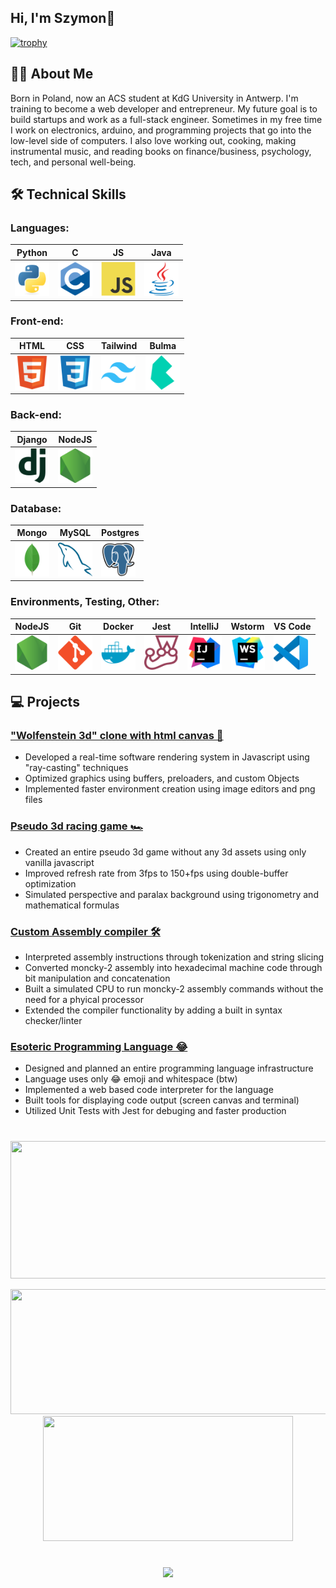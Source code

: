 ## Hi, I'm Szymon👋
[![trophy](https://github-profile-trophy.vercel.app/?username=vlakoosh&title=Stars,Followers,Commits,Repositories,MultipleLang,PullRequest&theme=radical)](https://github.com/ryo-ma/github-profile-trophy)

<!--
**Vlakoosh/vlakoosh** is a ✨ _special_ ✨ repository because its `README.md` (this file) appears on your GitHub profile.

Here are some ideas to get you started:

- 🔭 I’m currently working on ...
- 🌱 I’m currently learning ...
- 👯 I’m looking to collaborate on ...
- 🤔 I’m looking for help with ...
- 💬 Ask me about ...
- 📫 How to reach me: ...
- 😄 Pronouns: ...
- ⚡ Fun fact: ...
-->

## 👩‍💻 About Me

Born in Poland, now an ACS student at KdG University in Antwerp. I'm training to become a web developer and entrepreneur. My future goal is to build startups and work as a full-stack engineer. Sometimes in my free time I work on electronics, arduino, and programming projects that go into the low-level side of computers. I also love working out, cooking, making instrumental music, and reading books on finance/business, psychology, tech, and personal well-being.

## 🛠️ Technical Skills

### Languages:
| Python | C | JS | Java |
|----------|----------|----------|-----|
|  <img src="https://github.com/devicons/devicon/blob/master/icons/python/python-original.svg" title="Python"  alt="Python" width="55" height="55"/> |  <img src="https://github.com/devicons/devicon/blob/master/icons/c/c-original.svg" title="C"  alt="C" width="55" height="55"/> |  <img src="https://github.com/devicons/devicon/blob/master/icons/javascript/javascript-original.svg" title="JavaScript" alt="JavaScript" width="55" height="55"/> |  <img src="https://github.com/devicons/devicon/blob/master/icons/java/java-original.svg" title="Java" alt="Java" width="55" height="55"/>|

### Front-end: 
| HTML | CSS | Tailwind | Bulma | 
|----------|----------|----------|-----|
|  <img src="https://github.com/devicons/devicon/blob/master/icons/html5/html5-original.svg" title="html"  alt="html" width="55" height="55"/> |  <img src="https://github.com/devicons/devicon/blob/master/icons/css3/css3-original.svg" title="CSS"  alt="CSS" width="55" height="55"/> |  <img src="https://github.com/devicons/devicon/blob/master/icons/tailwindcss/tailwindcss-original.svg" title="TailwindCSS" alt="TailwindCSS" width="55" height="55"/> |  <img src="https://github.com/devicons/devicon/blob/master/icons/bulma/bulma-plain.svg" title="BulmaCSS" alt="BulmaCSS" width="55" height="55"/>|

### Back-end: 
| Django | NodeJS | 
|--------|--------|
|  <img src="https://github.com/devicons/devicon/blob/master/icons/django/django-plain.svg" title="django"  alt="django" width="55" height="55"/> |  <img src="https://github.com/devicons/devicon/blob/master/icons/nodejs/nodejs-original.svg" title="nodeJS"  alt="nodeJS" width="55" height="55"/> |

### Database:
| Mongo | MySQL | Postgres |
|----------|----------|----------|
|<img src="https://github.com/devicons/devicon/blob/master/icons/mongodb/mongodb-original.svg" title="MongoDB" alt="MongoDB" width="55" height="55"/>|<img src="https://github.com/devicons/devicon/blob/master/icons/mysql/mysql-original.svg" title="MySQL" alt="MySQL" width="55" height="55"/>|<img src="https://github.com/devicons/devicon/blob/master/icons/postgresql/postgresql-original.svg" title="pg" alt="pg" width="55" height="55"/>|

### Environments, Testing, Other:

| NodeJS | Git | Docker | Jest | IntelliJ | Wstorm | VS Code |
|----------|----------|----------|----------|----------|----------|-------|
|<img src="https://github.com/devicons/devicon/blob/master/icons/nodejs/nodejs-original.svg" title="nodejs" alt="NodeJS" width="55" height="55"/>|<img src="https://github.com/devicons/devicon/blob/master/icons/git/git-original.svg" title="Git" alt="Git" width="55" height="55"/>|<img src="https://github.com/devicons/devicon/blob/master/icons/docker/docker-plain.svg" title="Docker" alt="Docker" width="55" height="55"/>|<img src="https://github.com/devicons/devicon/blob/master/icons/jest/jest-plain.svg" title="jest" alt="jest" width="55" height="55"/>|  <img src="https://github.com/devicons/devicon/blob/master/icons/intellij/intellij-original.svg" title="IntelliJ" alt="IntelliJ" width="55" height="55"/>|  <img src="https://github.com/devicons/devicon/blob/master/icons/webstorm/webstorm-original.svg" title="Webstorm" alt="Webstorm" width="55" height="55"/>| <img src="https://github.com/devicons/devicon/blob/master/icons/vscode/vscode-original.svg" title="VScode" alt="VScode" width="55" height="55"/>|

<!--
## 💼 Professional Experience
**Web Developer**
- Completed multiple JS/HTML/CSS courses and finished many personal projects
- Created online tools that helped me during university classes and exams
- Built many web apps integrating JavaScript code into HTML
- Solved multiple Frontend Mentor challenges with HTML and CSS <br/>

**Low-Level Programming**
- Wrote an assembly to machine code compiler in Java
- Designed and implemented my own esoteric programming language and web based interpreter
- Built a 8x16 led display, wired it up with 4 shift registers, and ran my own C version of tetris on it
- wrote AVR arduino libraries in C (from scratch) for: using button inputs, lighting up LEDS, creating tones with Piezo buzzer, and using 7 segment displays 
-->

## 💻 Projects

### ["Wolfenstein 3d" clone with html canvas 🔫](https://github.com/Vlakoosh/js-wolfenstein3d-clone)
- Developed a real-time software rendering system in Javascript using "ray-casting" techniques 
- Optimized graphics using buffers, preloaders, and custom Objects
- Implemented faster environment creation using image editors and png files

### [Pseudo 3d racing game 🏎️](https://github.com/Vlakoosh/js-pseudo-3d-racing-game)
- Created an entire pseudo 3d game without any 3d assets using only vanilla javascript
- Improved refresh rate from 3fps to 150+fps using double-buffer optimization
- Simulated perspective and paralax background using trigonometry and mathematical formulas

### [Custom Assembly compiler 🛠️](https://github.com/Vlakoosh/moncky-2-java-interpreter)
- Interpreted assembly instructions through tokenization and string slicing
- Converted moncky-2 assembly into hexadecimal machine code through bit manipulation and concatenation
- Built a simulated CPU to run moncky-2 assembly commands without the need for a phyical processor
- Extended the compiler functionality by adding a built in syntax checker/linter

### [Esoteric Programming Language 😂](https://github.com/Vlakoosh/x16joy)
- Designed and planned an entire programming language infrastructure
- Language uses only 😂 emoji and whitespace (btw)
- Implemented a web based code interpreter for the language
- Built tools for displaying code output (screen canvas and terminal)
- Utilized Unit Tests with Jest for debuging and faster production
# 

<p align="center">
  <img width="800" height="220" src="https://streak-stats.demolab.com?user=vlakoosh&theme=highcontrast&hide_border=true&border_radius=5&card_width=800">
</p>

<p align="center">
  <img width="600" height="200" src="https://github-readme-stats.vercel.app/api?username=vlakoosh&show_icons=true&theme=vision-friendly-dark"><img width="400" height="200" src="https://github-readme-stats.vercel.app/api/top-langs/?username=vlakoosh&size_weight=0.15&count_weight=0.5&layout=compact&theme=vision-friendly-dark">
</p>

# 
<!--
<div id="header" align="center">
  <img src="https://komarev.com/ghpvc/?username=vlakoosh&style=for-the-badge&color=orange" alt=""/>
</div>
-->
<p align="center">
  <img src="https://profile-counter.glitch.me/{vlakoosh}/count.svg">
</p>
